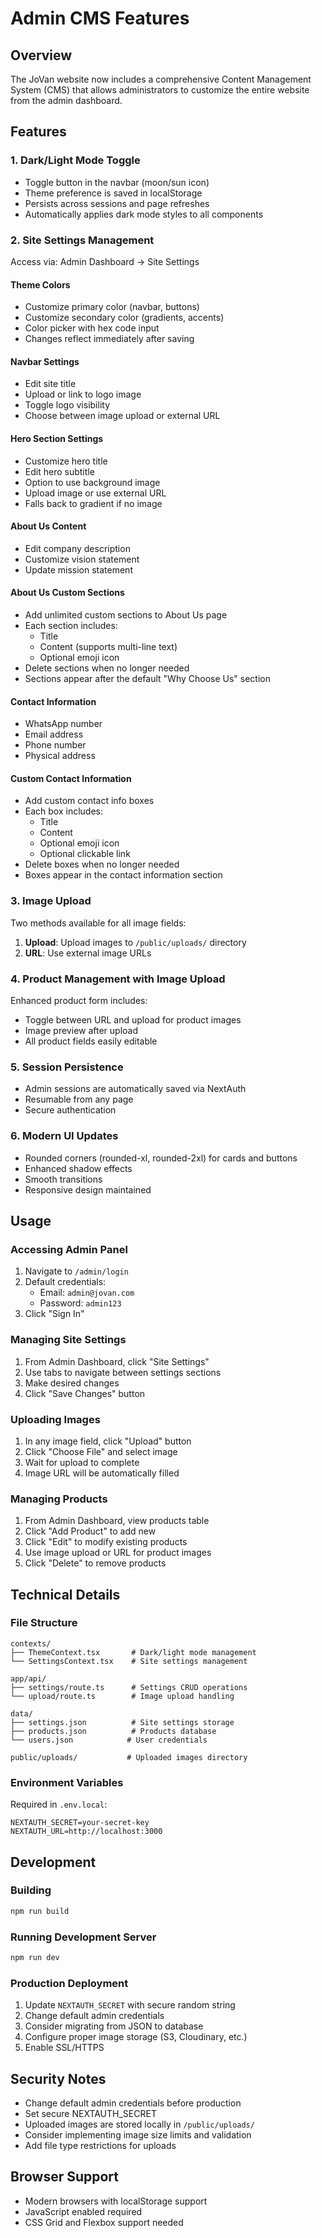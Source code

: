 # Admin CMS Features

## Overview
The JoVan website now includes a comprehensive Content Management System (CMS) that allows administrators to customize the entire website from the admin dashboard.

## Features

### 1. Dark/Light Mode Toggle
- Toggle button in the navbar (moon/sun icon)
- Theme preference is saved in localStorage
- Persists across sessions and page refreshes
- Automatically applies dark mode styles to all components

### 2. Site Settings Management
Access via: Admin Dashboard → Site Settings

#### Theme Colors
- Customize primary color (navbar, buttons)
- Customize secondary color (gradients, accents)
- Color picker with hex code input
- Changes reflect immediately after saving

#### Navbar Settings
- Edit site title
- Upload or link to logo image
- Toggle logo visibility
- Choose between image upload or external URL

#### Hero Section Settings
- Customize hero title
- Edit hero subtitle
- Option to use background image
- Upload image or use external URL
- Falls back to gradient if no image

#### About Us Content
- Edit company description
- Customize vision statement
- Update mission statement

#### About Us Custom Sections
- Add unlimited custom sections to About Us page
- Each section includes:
  - Title
  - Content (supports multi-line text)
  - Optional emoji icon
- Delete sections when no longer needed
- Sections appear after the default "Why Choose Us" section

#### Contact Information
- WhatsApp number
- Email address
- Phone number
- Physical address

#### Custom Contact Information
- Add custom contact info boxes
- Each box includes:
  - Title
  - Content
  - Optional emoji icon
  - Optional clickable link
- Delete boxes when no longer needed
- Boxes appear in the contact information section

### 3. Image Upload
Two methods available for all image fields:
1. **Upload**: Upload images to `/public/uploads/` directory
2. **URL**: Use external image URLs

### 4. Product Management with Image Upload
Enhanced product form includes:
- Toggle between URL and upload for product images
- Image preview after upload
- All product fields easily editable

### 5. Session Persistence
- Admin sessions are automatically saved via NextAuth
- Resumable from any page
- Secure authentication

### 6. Modern UI Updates
- Rounded corners (rounded-xl, rounded-2xl) for cards and buttons
- Enhanced shadow effects
- Smooth transitions
- Responsive design maintained

## Usage

### Accessing Admin Panel
1. Navigate to `/admin/login`
2. Default credentials:
   - Email: `admin@jovan.com`
   - Password: `admin123`
3. Click "Sign In"

### Managing Site Settings
1. From Admin Dashboard, click "Site Settings"
2. Use tabs to navigate between settings sections
3. Make desired changes
4. Click "Save Changes" button

### Uploading Images
1. In any image field, click "Upload" button
2. Click "Choose File" and select image
3. Wait for upload to complete
4. Image URL will be automatically filled

### Managing Products
1. From Admin Dashboard, view products table
2. Click "Add Product" to add new
3. Click "Edit" to modify existing products
4. Use image upload or URL for product images
5. Click "Delete" to remove products

## Technical Details

### File Structure
```
contexts/
├── ThemeContext.tsx       # Dark/light mode management
└── SettingsContext.tsx    # Site settings management

app/api/
├── settings/route.ts      # Settings CRUD operations
└── upload/route.ts        # Image upload handling

data/
├── settings.json          # Site settings storage
├── products.json          # Products database
└── users.json            # User credentials

public/uploads/           # Uploaded images directory
```

### Environment Variables
Required in `.env.local`:
```
NEXTAUTH_SECRET=your-secret-key
NEXTAUTH_URL=http://localhost:3000
```

## Development

### Building
```bash
npm run build
```

### Running Development Server
```bash
npm run dev
```

### Production Deployment
1. Update `NEXTAUTH_SECRET` with secure random string
2. Change default admin credentials
3. Consider migrating from JSON to database
4. Configure proper image storage (S3, Cloudinary, etc.)
5. Enable SSL/HTTPS

## Security Notes
- Change default admin credentials before production
- Set secure NEXTAUTH_SECRET
- Uploaded images are stored locally in `/public/uploads/`
- Consider implementing image size limits and validation
- Add file type restrictions for uploads

## Browser Support
- Modern browsers with localStorage support
- JavaScript enabled required
- CSS Grid and Flexbox support needed
